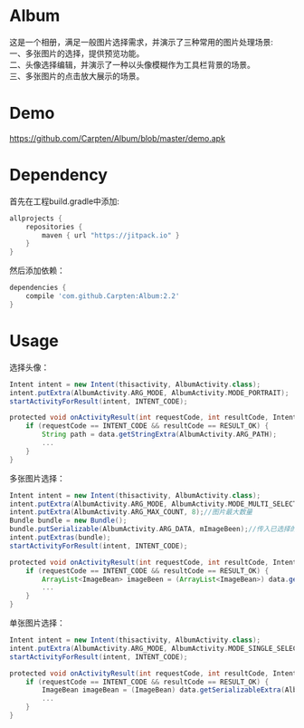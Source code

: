 # Album
这是一个相册，满足一般图片选择需求，并演示了三种常用的图片处理场景:
<br>一、多张图片的选择，提供预览功能。
<br>二、头像选择编辑，并演示了一种以头像模糊作为工具栏背景的场景。
<br>三、多张图片的点击放大展示的场景。

# Demo
https://github.com/Carpten/Album/blob/master/demo.apk

# Dependency
首先在工程build.gradle中添加:

```gradle
allprojects {
	repositories {
        maven { url "https://jitpack.io" }
    }
}
```
然后添加依赖：

```gradle
dependencies {
    compile 'com.github.Carpten:Album:2.2'
}
```

# Usage
选择头像：
```gradle
Intent intent = new Intent(thisactivity, AlbumActivity.class);
intent.putExtra(AlbumActivity.ARG_MODE, AlbumActivity.MODE_PORTRAIT);
startActivityForResult(intent, INTENT_CODE);
```

```gradle
protected void onActivityResult(int requestCode, int resultCode, Intent data) {
	if (requestCode == INTENT_CODE && resultCode == RESULT_OK) {
		String path = data.getStringExtra(AlbumActivity.ARG_PATH);
		...
	}
}
```

多张图片选择：
```gradle
Intent intent = new Intent(thisactivity, AlbumActivity.class);
intent.putExtra(AlbumActivity.ARG_MODE, AlbumActivity.MODE_MULTI_SELECT);
intent.putExtra(AlbumActivity.ARG_MAX_COUNT, 8);//图片最大数量
Bundle bundle = new Bundle();
bundle.putSerializable(AlbumActivity.ARG_DATA, mImageBeen);//传入已选择的图片
intent.putExtras(bundle);
startActivityForResult(intent, INTENT_CODE);
```

```gradle
protected void onActivityResult(int requestCode, int resultCode, Intent data) {
	if (requestCode == INTENT_CODE && resultCode == RESULT_OK) {
		ArrayList<ImageBean> imageBeen = (ArrayList<ImageBean>) data.getSerializableExtra(AlbumActivity.ARG_DATA);
		...
	}
}
```

单张图片选择：
```gradle
Intent intent = new Intent(thisactivity, AlbumActivity.class);
intent.putExtra(AlbumActivity.ARG_MODE, AlbumActivity.MODE_SINGLE_SELECT);
startActivityForResult(intent, INTENT_CODE);
```

```gradle
protected void onActivityResult(int requestCode, int resultCode, Intent data) {
	if (requestCode == INTENT_CODE && resultCode == RESULT_OK) {
		ImageBean imageBean = (ImageBean) data.getSerializableExtra(AlbumActivity.ARG_DATA);
		...
	}
}
```
